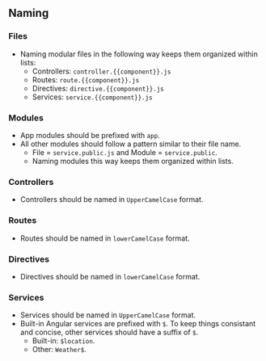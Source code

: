 ## Naming

### Files
- Naming modular files in the following way keeps them organized within lists:
	- Controllers: `controller.{{component}}.js`
	- Routes: `route.{{component}}.js`
	- Directives: `directive.{{component}}.js`
	- Services: `service.{{component}}.js`

### Modules
- App modules should be prefixed with `app`.
- All other modules should follow a pattern similar to their file name.
	- File = `service.public.js` and Module = `service.public`.
	- Naming modules this way keeps them organized within lists.

### Controllers
- Controllers should be named in `UpperCamelCase` format.

### Routes
- Routes should be named in `lowerCamelCase` format.

### Directives
- Directives should be named in `lowerCamelCase` format.

### Services
- Services should be named in `UpperCamelCase` format.
- Built-in Angular services are prefixed with `$`. To keep things consistant and concise, other services should have a suffix of `$`.
	- Built-in: `$location`.
	- Other: `Weather$`.
